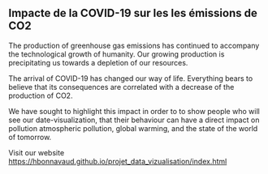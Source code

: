 ## Impacte de la COVID-19 sur les les émissions de CO2

The production of greenhouse gas emissions has continued to accompany
the technological growth of humanity. Our growing
production is precipitating us towards a depletion of our resources.

The arrival of COVID-19 has changed our way of life. Everything bears
to believe that its consequences are correlated with a decrease of
the production of CO2.

We have sought to highlight this impact in order to
to show people who will see our date-visualization, that
their behaviour can have a direct impact on pollution
atmospheric pollution, global warming, and the state of the world of tomorrow.

Visit our website https://hbonnavaud.github.io/projet_data_vizualisation/index.html
